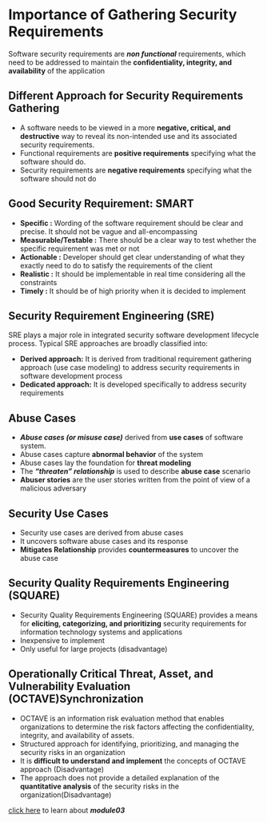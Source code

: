 # Importance of Gathering Security Requirements

Software security requirements are ***non functional*** requirements, which need to be addressed to maintain the **confidentiality, integrity, and availability** of the application



## Different Approach for Security Requirements Gathering


* A software needs to be viewed in a more **negative, critical, and destructive** way to reveal its non-intended use and its associated security requirements.
* Functional requirements are **positive requirements** specifying what the software should do.
* Security requirements are **negative requirements** specifying what the software should not do

## Good Security Requirement: SMART

* **Specific :** Wording of the software requirement should be clear and precise. It should not be vague and all-encompassing 
* **Measurable/Testable :**  There should be a clear way to test whether the specific requirement was met or not 
* **Actionable :** Developer should get clear understanding of what they exactly need to do to satisfy the requirements of the client 
* **Realistic :** It should be implementable in real time considering all the constraints 
* **Timely :** It should be of high priority when it is decided to implement

## Security Requirement Engineering (SRE) 

SRE plays a major role in integrated security software development lifecycle process.
Typical SRE approaches are broadly classified into:
* **Derived approach:** It is derived from traditional requirement gathering approach (use case modeling) to address security requirements in software development process 
* **Dedicated approach:** It is developed specifically to address security requirements

## Abuse Cases

* ***Abuse cases (or misuse case)*** derived from **use cases** of software system.
* Abuse cases capture **abnormal behavior** of the system
* Abuse cases lay the foundation for **threat modeling** 
* The ***“threaten” relationship*** is used to describe **abuse case** scenario 
* **Abuser stories** are the user stories written from the point of view of a malicious adversary

## Security Use Cases

* Security use cases are derived from abuse cases 
* It uncovers software abuse cases and its response
* **Mitigates Relationship** provides **countermeasures** to uncover the abuse case

## Security Quality Requirements Engineering (SQUARE) 

* Security Quality Requirements Engineering (SQUARE) provides a means for **eliciting, categorizing, and prioritizing** security requirements for information technology systems and applications
* Inexpensive to implement
* Only useful for large projects (disadvantage)

## Operationally Critical Threat, Asset, and Vulnerability Evaluation (OCTAVE)Synchronization
* OCTAVE is an information risk evaluation method that enables organizations to determine the risk factors affecting the confidentiality, integrity, and availability of assets.
* Structured approach for identifying, prioritizing, and managing the security risks in an organization
* It is **difficult to understand and implement** the concepts of OCTAVE approach (Disadvantage)
* The approach does not provide a detailed explanation of the **quantitative analysis** of the security risks in the organization(Disadvantage)



[click here](https://github.com/IHackPy/EC-Council-CASE-Java-Net/blob/main/CASE-Java/module03.md) to learn about ***module03***
